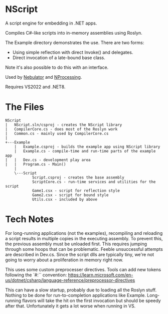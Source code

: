 # NScript
A script engine for embedding in .NET apps.

Compiles C#-like scripts into in-memory assemblies using Roslyn.

The Example directory demonstrates the use. There are two forms:

- Using simple reflection with direct Invoke() and delegates.
- Direct invocation of a late-bound base class.

Note it's also possible to do this with an interface.

Used by [Nebulator](https://github.com/cepthomas/Nebulator/blob/main/README.md)
and [NProcessing](https://github.com/cepthomas/NProcessing/blob/main/README.md).

Requires VS2022 and .NET8.


# The Files

```
NScript
|   NScript.sln/csproj - creates the NScript library
|   CompilerCore.cs - does most of the Roslyn work
|   Common.cs - mainly used by CompilerCore.cs
|
+---Example
    |   Example.csproj - builds the example app using NScript library
    |   Example.cs - compile-time and run-time parts of the example app
|   |   Dev.cs - development play area
|   |   Program.cs - Main()
    |
    \---Script
            Script.csproj - creates the base assembly
            ScriptCore.cs - run-time services and utilities for the script
            Game1.csx - script for reflection style
            Game2.csx - script for bound style
            Utils.csx - included by above

```


# Tech Notes

For long-running applications (not the examples), recompiling and reloading a script results in multiple
copies in the executing assembly. To prevent this, the previous assembly must be unloaded first.
This requires jumping through some hoops that can be problematic. Feeble unsuccessful attempts are described in Dev.cs.
Since the script dlls are typically tiny, we're not going to worry about a proliferation in memory right now.

This uses some custom preprocesser directives. Tools can add new tokens following the `#:`` convention:
https://learn.microsoft.com/en-us/dotnet/csharp/language-reference/preprocessor-directives

This can have a slow startup, probably due to loading all the Roslyn stuff. Nothing to be done for run-to-completion
applications like Example. Long-running flavors will take the hit on the first invocation but should be speedy after that.
Unfortunately it gets a lot worse when running in VS.
